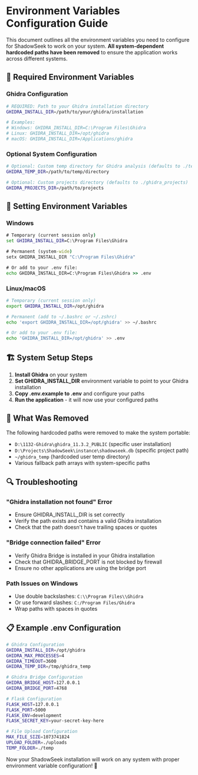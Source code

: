 # Environment Variables Configuration Guide

This document outlines all the environment variables you need to configure for ShadowSeek to work on your system. **All system-dependent hardcoded paths have been removed** to ensure the application works across different systems.

## 🔧 Required Environment Variables

### Ghidra Configuration
```bash
# REQUIRED: Path to your Ghidra installation directory
GHIDRA_INSTALL_DIR=/path/to/your/ghidra/installation

# Examples:
# Windows: GHIDRA_INSTALL_DIR=C:\Program Files\Ghidra
# Linux: GHIDRA_INSTALL_DIR=/opt/ghidra
# macOS: GHIDRA_INSTALL_DIR=/Applications/ghidra
```

### Optional System Configuration
```bash
# Optional: Custom temp directory for Ghidra analysis (defaults to ./temp)
GHIDRA_TEMP_DIR=/path/to/temp/directory

# Optional: Custom projects directory (defaults to ./ghidra_projects) 
GHIDRA_PROJECTS_DIR=/path/to/projects


```

## 📝 Setting Environment Variables

### Windows
```cmd
# Temporary (current session only)
set GHIDRA_INSTALL_DIR=C:\Program Files\Ghidra

# Permanent (system-wide)
setx GHIDRA_INSTALL_DIR "C:\Program Files\Ghidra"

# Or add to your .env file:
echo GHIDRA_INSTALL_DIR=C:\Program Files\Ghidra >> .env
```

### Linux/macOS
```bash
# Temporary (current session only)
export GHIDRA_INSTALL_DIR=/opt/ghidra

# Permanent (add to ~/.bashrc or ~/.zshrc)
echo 'export GHIDRA_INSTALL_DIR=/opt/ghidra' >> ~/.bashrc

# Or add to your .env file:
echo 'GHIDRA_INSTALL_DIR=/opt/ghidra' >> .env
```

## 🏗️ System Setup Steps

1. **Install Ghidra** on your system
2. **Set GHIDRA_INSTALL_DIR** environment variable to point to your Ghidra installation
3. **Copy .env.example to .env** and configure your paths
4. **Run the application** - it will now use your configured paths

## 🚫 What Was Removed

The following hardcoded paths were removed to make the system portable:

- `D:\1132-Ghidra\ghidra_11.3.2_PUBLIC` (specific user installation)
- `D:\Projects\ShadowSeek\instance\shadowseek.db` (specific project path)
- `~/ghidra_temp` (hardcoded user temp directory)
- Various fallback path arrays with system-specific paths

## 🔍 Troubleshooting

### "Ghidra installation not found" Error
- Ensure GHIDRA_INSTALL_DIR is set correctly
- Verify the path exists and contains a valid Ghidra installation
- Check that the path doesn't have trailing spaces or quotes

### "Bridge connection failed" Error  
- Verify Ghidra Bridge is installed in your Ghidra installation
- Check that GHIDRA_BRIDGE_PORT is not blocked by firewall
- Ensure no other applications are using the bridge port

### Path Issues on Windows
- Use double backslashes: `C:\\Program Files\\Ghidra`
- Or use forward slashes: `C:/Program Files/Ghidra`
- Wrap paths with spaces in quotes

## 📋 Example .env Configuration

```bash
# Ghidra Configuration
GHIDRA_INSTALL_DIR=/opt/ghidra
GHIDRA_MAX_PROCESSES=4
GHIDRA_TIMEOUT=3600
GHIDRA_TEMP_DIR=/tmp/ghidra_temp

# Ghidra Bridge Configuration  
GHIDRA_BRIDGE_HOST=127.0.0.1
GHIDRA_BRIDGE_PORT=4768

# Flask Configuration
FLASK_HOST=127.0.0.1
FLASK_PORT=5000
FLASK_ENV=development
FLASK_SECRET_KEY=your-secret-key-here

# File Upload Configuration
MAX_FILE_SIZE=1073741824
UPLOAD_FOLDER=./uploads
TEMP_FOLDER=./temp


```

Now your ShadowSeek installation will work on any system with proper environment variable configuration! 🎉 